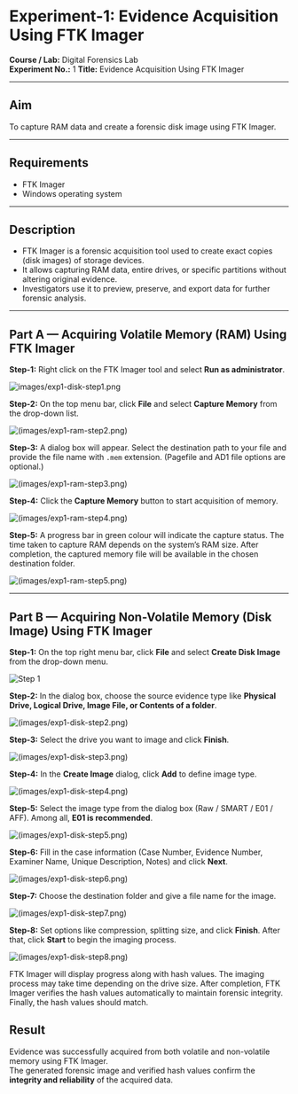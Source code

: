 # Experiment-1: Evidence Acquisition Using FTK Imager

**Course / Lab:** Digital Forensics Lab  
**Experiment No.:** 1 
**Title:** Evidence Acquisition Using FTK Imager  

---

## Aim
To capture RAM data and create a forensic disk image using FTK Imager.

---

## Requirements
- FTK Imager  
- Windows operating system  

---

## Description
- FTK Imager is a forensic acquisition tool used to create exact copies (disk images) of storage devices.  
- It allows capturing RAM data, entire drives, or specific partitions without altering original evidence.  
- Investigators use it to preview, preserve, and export data for further forensic analysis.  

---

## Part A — Acquiring Volatile Memory (RAM) Using FTK Imager

**Step-1:** Right click on the FTK Imager tool and select **Run as administrator**.  

![images/exp1-disk-step1.png](https://github.com/baddiputi/Digital-Forensic-Lab-Exercises/blob/88dd3dcf55bf6caaf1833c97ad1758f771348668/images/WhatsApp%20Image%202025-08-30%20at%2000.00.09.jpeg)

**Step-2:** On the top menu bar, click **File** and select **Capture Memory** from the drop-down list.  

![(images/exp1-ram-step2.png)](https://github.com/baddiputi/Digital-Forensic-Lab-Exercises/blob/88dd3dcf55bf6caaf1833c97ad1758f771348668/images/WhatsApp%20Image%202025-09-01%20at%2012.13.03.jpeg)

**Step-3:** A dialog box will appear. Select the destination path to your file and provide the file name with `.mem` extension. (Pagefile and AD1 file options are optional.)  

![(images/exp1-ram-step3.png)](https://github.com/baddiputi/Digital-Forensic-Lab-Exercises/blob/88dd3dcf55bf6caaf1833c97ad1758f771348668/images/WhatsApp%20Image%202025-09-01%20at%2012.14.14.jpeg)

**Step-4:** Click the **Capture Memory** button to start acquisition of memory.  

![(images/exp1-ram-step4.png)](https://github.com/baddiputi/Digital-Forensic-Lab-Exercises/blob/88dd3dcf55bf6caaf1833c97ad1758f771348668/images/WhatsApp%20Image%202025-09-01%20at%2012.14.40.jpeg)

**Step-5:** A progress bar in green colour will indicate the capture status. The time taken to capture RAM depends on the system’s RAM size. After completion, the captured memory file will be available in the chosen destination folder.  

![(images/exp1-ram-step5.png)](https://github.com/baddiputi/Digital-Forensic-Lab-Exercises/blob/a68fa1804f0037d81615f5246641cf397bafce5e/images/WhatsApp%20Image%202025-09-01%20at%2015.03.33.jpeg)

---

## Part B — Acquiring Non-Volatile Memory (Disk Image) Using FTK Imager

**Step-1:** On the top right menu bar, click **File** and select **Create Disk Image** from the drop-down menu.  

![Step 1](https://github.com/baddiputi/Digital-Forensic-Lab-Exercises/blob/88dd3dcf55bf6caaf1833c97ad1758f771348668/images/WhatsApp%20Image%202025-09-01%20at%2012.15.39.jpeg)

**Step-2:** In the dialog box, choose the source evidence type like **Physical Drive, Logical Drive, Image File, or Contents of a folder**.  

![(images/exp1-disk-step2.png)](https://github.com/baddiputi/Digital-Forensic-Lab-Exercises/blob/88dd3dcf55bf6caaf1833c97ad1758f771348668/images/WhatsApp%20Image%202025-09-01%20at%2012.16.01.jpeg)

**Step-3:** Select the drive you want to image and click **Finish**.  

![(images/exp1-disk-step3.png)](https://github.com/baddiputi/Digital-Forensic-Lab-Exercises/blob/88dd3dcf55bf6caaf1833c97ad1758f771348668/images/WhatsApp%20Image%202025-09-01%20at%2012.16.15.jpeg)

**Step-4:** In the **Create Image** dialog, click **Add** to define image type. 

![(images/exp1-disk-step4.png)](https://github.com/baddiputi/Digital-Forensic-Lab-Exercises/blob/88dd3dcf55bf6caaf1833c97ad1758f771348668/images/WhatsApp%20Image%202025-09-01%20at%2012.16.31.jpeg)

**Step-5:** Select the image type from the dialog box (Raw / SMART / E01 / AFF). Among all, **E01 is recommended**. 

![(images/exp1-disk-step5.png)](https://github.com/baddiputi/Digital-Forensic-Lab-Exercises/blob/88dd3dcf55bf6caaf1833c97ad1758f771348668/images/WhatsApp%20Image%202025-09-01%20at%2012.17.14.jpeg)

**Step-6:** Fill in the case information (Case Number, Evidence Number, Examiner Name, Unique Description, Notes) and click **Next**.  

![(images/exp1-disk-step6.png)](https://github.com/baddiputi/Digital-Forensic-Lab-Exercises/blob/88dd3dcf55bf6caaf1833c97ad1758f771348668/images/WhatsApp%20Image%202025-09-01%20at%2012.17.24.jpeg)

**Step-7:** Choose the destination folder and give a file name for the image.  

![(images/exp1-disk-step7.png)](https://github.com/baddiputi/Digital-Forensic-Lab-Exercises/blob/88dd3dcf55bf6caaf1833c97ad1758f771348668/images/WhatsApp%20Image%202025-09-01%20at%2012.17.38.jpeg)

**Step-8:** Set options like compression, splitting size, and click **Finish**. After that, click **Start** to begin the imaging process.  

![(images/exp1-disk-step8.png)](https://github.com/baddiputi/Digital-Forensic-Lab-Exercises/blob/88dd3dcf55bf6caaf1833c97ad1758f771348668/images/WhatsApp%20Image%202025-09-01%20at%2012.18.06.jpeg)


FTK Imager will display progress along with hash values. The imaging process may take time depending on the drive size. After completion, FTK Imager verifies the hash values automatically to maintain forensic integrity. Finally, the hash values should match.  

## Result
Evidence was successfully acquired from both volatile and non-volatile memory using FTK Imager.  
The generated forensic image and verified hash values confirm the **integrity and reliability** of the acquired data.
